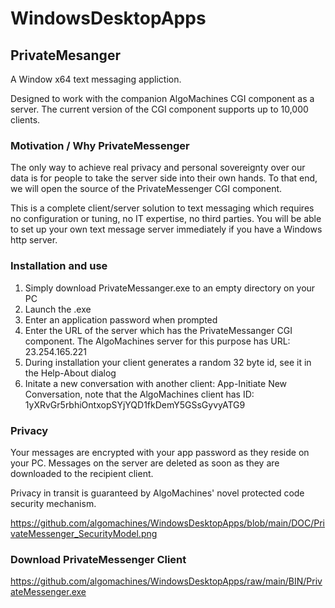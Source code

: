 # WindowsDesktopApps

## PrivateMesanger

A Window x64 text messaging appliction. 

Designed to work with the companion AlgoMachines CGI component as a server. The current version of the CGI  component supports up to 10,000 clients.

### Motivation / Why PrivateMessenger

The only way to achieve real privacy and personal sovereignty over our data is for people to take the server side into their own hands. To that end, we will open the source of the PrivateMessenger CGI component.

This is a complete client/server solution to text messaging which requires no configuration or tuning, no IT expertise, no third parties. You will be able to set up your own text message server immediately if you have a Windows http server.

### Installation and use

1) Simply download PrivateMessanger.exe to an empty directory on your PC
2) Launch the .exe
3) Enter an application password when prompted
4) Enter the URL of the server which has the PrivateMessanger CGI component. The AlgoMachines server for this purpose has URL: 23.254.165.221
5) During installation your client generates a random 32 byte id, see it in the Help-About dialog
6) Initate a new conversation with another client: App-Initiate New Conversation, note that the AlgoMachines client has ID: 1yXRvGr5rbhiOntxopSYjYQD1fkDemY5GSsGyvyATG9

### Privacy

Your messages are encrypted with your app password as they reside on your PC. Messages on the server are deleted as soon as they are downloaded to the recipient client.

Privacy in transit is guaranteed by AlgoMachines' novel protected code security mechanism.

https://github.com/algomachines/WindowsDesktopApps/blob/main/DOC/PrivateMessenger_SecurityModel.png

### Download PrivateMessenger Client

https://github.com/algomachines/WindowsDesktopApps/raw/main/BIN/PrivateMessenger.exe

